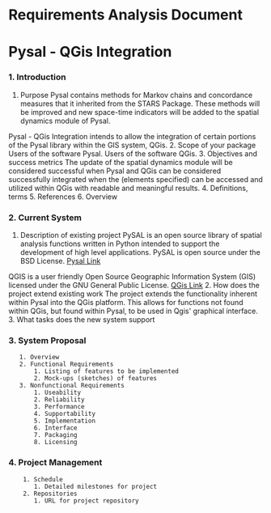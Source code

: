 # Requirements Analysis Document
# Pysal - QGis Integration

### 1. Introduction
  1. Purpose
  Pysal contains methods for Markov chains and concordance measures that it inherited from the STARS Package. These methods will be improved and new space-time indicators will be added to the spatial dynamics module of Pysal.
  
  Pysal - QGis Integration intends to allow the integration of certain portions of the Pysal library within the GIS system, QGis.
  2. Scope of your package
  Users of the software Pysal.
  Users of the software QGis.
  3. Objectives and success metrics 
  The update of the spatial dynamics module will be considered successful when
  Pysal and QGis can be considered successfully integrated when the (elements specified) can be accessed and utilized within QGis with readable and meaningful results. 
  4. Definitions, terms
  5. References
  6. Overview
  
### 2. Current System
  1. Description of existing project
  PySAL is an open source library of spatial analysis functions written in Python intended to support the development of high level applications. PySAL is open source under the BSD License. [Pysal Link](http://pysal.readthedocs.io/en/latest/index.html)
  
  QGIS is a user friendly Open Source Geographic Information System (GIS) licensed under the GNU General Public License. [QGis Link](http://www.qgis.org/en/site/about/index.html)
  2. How does the project extend existing work
  The project extends the functionality inherent within Pysal into the QGis platform. This allows for functions not found within QGis, but found within Pysal, to be used in Qgis' graphical interface.
  3. What tasks does the new system support
  
### 3. System Proposal
       1. Overview
       2. Functional Requirements
           1. Listing of features to be implemented
           2. Mock-ups (sketches) of features
       3. Nonfunctional Requirements
           1. Useability
           2. Reliability
           3. Performance
           4. Supportability
           5. Implementation
           6. Interface
           7. Packaging
           8. Licensing
           
### 4. Project Management
        1. Schedule
           1. Detailed milestones for project
        2. Repositories
           1. URL for project repository
